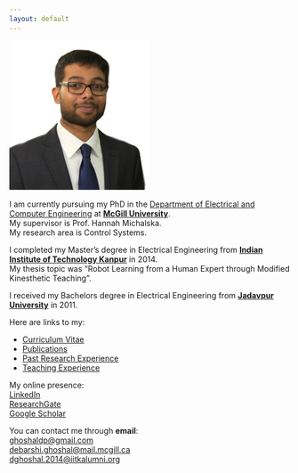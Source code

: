 ```yaml
---
layout: default
---
```


<img src="/images/DPG_foreground.png"
     alt=""
     width="50%">

I am currently pursuing my PhD in the [Department of Electrical and Computer Engineering](http://www.mcgill.ca/ece/) at [**McGill University**](http://www.mcgill.ca/).  
My supervisor is Prof. Hannah Michalska.  
My research area is Control Systems.

I completed my Master’s degree in Electrical Engineering from [**Indian Institute of Technology Kanpur**](http://www.iitk.ac.in/) in 2014.  
My thesis topic was “Robot Learning from a Human Expert through Modified Kinesthetic Teaching”.

I received my Bachelors degree in Electrical Engineering from [**Jadavpur University**](http://www.jaduniv.edu.in/) in 2011.

Here are links to my:  
* [Curriculum Vitae](/docs/dpg_cv.pdf)  
* [Publications](publications)  
* [Past Research Experience](past-research-exp)
* [Teaching Experience](teaching-exp)

My online presence:  
[LinkedIn](https://www.linkedin.com/in/debarshi-patanjali-ghoshal-21840a22)  
[ResearchGate](https://www.researchgate.net/profile/Debarshi_Ghoshal)  
[Google Scholar](https://scholar.google.com/citations?user=p5brCxoAAAAJ)

You can contact me through **email**:  
ghoshaldp@gmail.com  
debarshi.ghoshal@mail.mcgill.ca  
dghoshal.2014@iitkalumni.org  
